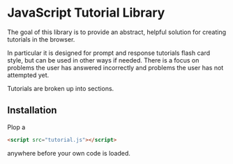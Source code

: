 # JavaScript Tutorial Library

The goal of this library is to provide an abstract, helpful solution for creating tutorials in the browser.

In particular it is designed for prompt and response tutorials flash card style, but can be used in other ways if needed. There is a focus on problems the user has answered incorrectly and problems the user has not attempted yet.

Tutorials are broken up into sections.

## Installation

Plop a
```html
<script src="tutorial.js"></script>
```
anywhere before your own code is loaded.